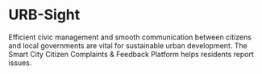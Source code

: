 # URB-Sight
Efficient civic management and smooth communication between citizens and local governments are vital for sustainable urban development. The Smart City Citizen Complaints &amp; Feedback Platform helps residents report issues. 
